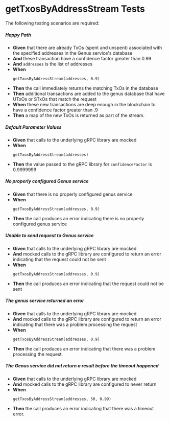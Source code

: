 # getTxosByAddressStream Tests

The following testing scenarios are required:

##### Happy Path

* **Given** that there are already TxOs (spent and unspent) associated with the specified addresses in the Genus
  service's database
* **And** these transaction have a confidence factor greater than 0.99
* **And** `addresses` is the list of addresses
* **When**
    ```
    getTxosByAddressStream(addresses, 0.9)
    ```
* **Then** the call immediately returns the matching TxOs in the database
* **Then** additional transactions are added to the genus database that have UTxOs or STxOs that match the request
* **When** these new transactions are deep enough in the blockchain to have a confidence factor greater than .9
* **Then** a map of the new TxOs is returned as part of the stream.

##### Default Parameter Values

* **Given** that calls to the underlying gRPC library are mocked
* **When**
    ```
    getTxosByAddressStream(addresses)
    ```
* **Then** the value passed to the gRPC library for `confidenceFactor` is 0.9999999

##### No properly configured Genus service

* **Given** that there is no properly configured genus service
* **When**
    ```
    getTxosByAddressStream(addresses, 0.9)
    ```
* **Then** the call produces an error indicating there is no properly configured genus service

##### Unable to send request to Genus service

* **Given** that calls to the underlying gRPC library are mocked
* **And** mocked calls to the gRPC library are configured to return an error indicating that the request could not be
  sent
* **When**
    ```
    getTxosByAddressStream(addresses, 0.9)
    ```
* **Then** the call produces an error indicating that the request could not be sent

##### The genus service returned an error

* **Given** that calls to the underlying gRPC library are mocked
* **And** mocked calls to the gRPC library are configured to return an error indicating that there was a problem
  processing the request
* **When**
    ```
    getTxosByAddressStream(addresses, 0.9)
    ```
* **Then** the call produces an error indicating that there was a problem processing the request.

##### The Genus service did not return a result before the timeout happened

* **Given** that calls to the underlying gRPC library are mocked
* **And** mocked calls to the gRPC library are configured to never return
* **When**
    ```
    getTxosByAddressStream(addresses, 50, 0.99)
    ```
* **Then** the call produces an error indicating that there was a timeout error.
